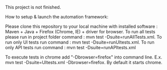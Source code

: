 This project is not finished. 

How to setup & launch the automation framework:

Please clone this repository to your local machine with installed software :
Maven + Java + Firefox (Chrome, IE) + driver for browser. To run all tests please run in project folder command : mvn test -Dsuite=runAllTests.xml. To run only UI tests run command : mvn test -Dsuite=runUItests.xml. To run only API tests run command : mvn test -Dsuite=runAPItests.xml

To execute tests in chrome add "-Dbrowser=firefox" into command line. E.x. mvn test -Dsuite=UItests.xml -Dbrowser=firefox. By default it starts chrome.
